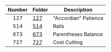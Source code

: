 | Number | Folder | Description |
| :----: | ------ | ----------- |
| 127 | <a href="https://github.com/Kyrie-Ma/4883-Programming_Techniques-Ma/tree/master/Assignment/P02/127" > 127 | "Accordian" Patience |
| 514 | <a href="https://github.com/Kyrie-Ma/4883-Programming_Techniques-Ma/tree/master/Assignment/P02/514" > 514 | Rails |
| 673 | <a href="https://github.com/Kyrie-Ma/4883-Programming_Techniques-Ma/tree/master/Assignment/P02/673" > 673 | Parentheses Balance |
| 727 | <a href="https://github.com/Kyrie-Ma/4883-Programming_Techniques-Ma/tree/master/Assignment/P02/727" > 727 | Cost Cutting |
